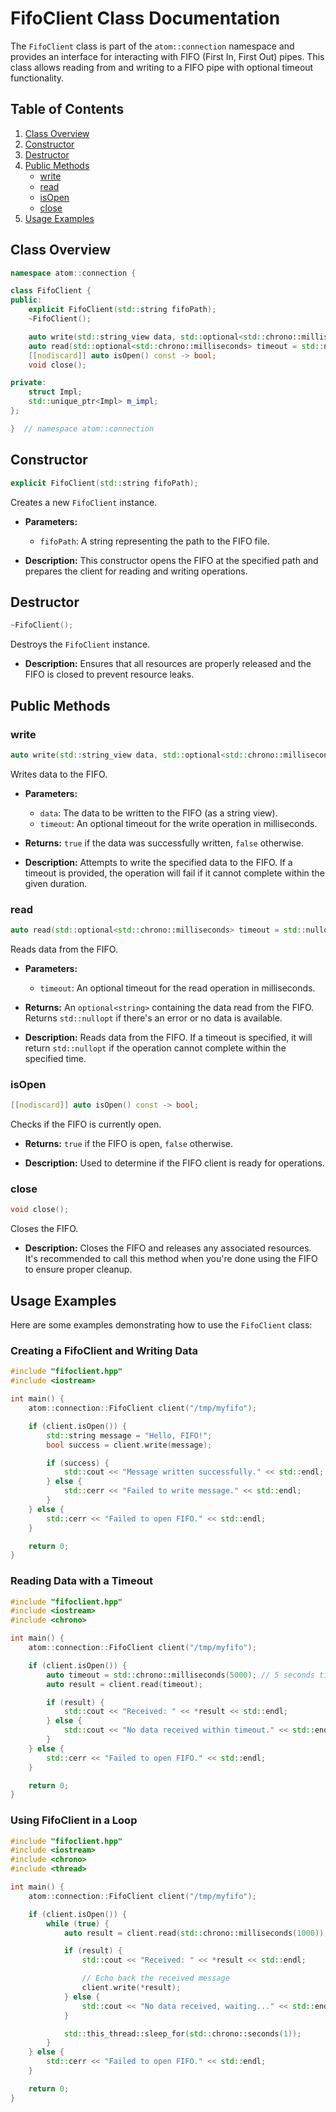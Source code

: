 # FifoClient Class Documentation

The `FifoClient` class is part of the `atom::connection` namespace and provides an interface for interacting with FIFO (First In, First Out) pipes. This class allows reading from and writing to a FIFO pipe with optional timeout functionality.

## Table of Contents

1. [Class Overview](#class-overview)
2. [Constructor](#constructor)
3. [Destructor](#destructor)
4. [Public Methods](#public-methods)
   - [write](#write)
   - [read](#read)
   - [isOpen](#isopen)
   - [close](#close)
5. [Usage Examples](#usage-examples)

## Class Overview

```cpp
namespace atom::connection {

class FifoClient {
public:
    explicit FifoClient(std::string fifoPath);
    ~FifoClient();

    auto write(std::string_view data, std::optional<std::chrono::milliseconds> timeout = std::nullopt) -> bool;
    auto read(std::optional<std::chrono::milliseconds> timeout = std::nullopt) -> std::optional<std::string>;
    [[nodiscard]] auto isOpen() const -> bool;
    void close();

private:
    struct Impl;
    std::unique_ptr<Impl> m_impl;
};

}  // namespace atom::connection
```

## Constructor

```cpp
explicit FifoClient(std::string fifoPath);
```

Creates a new `FifoClient` instance.

- **Parameters:**

  - `fifoPath`: A string representing the path to the FIFO file.

- **Description:** This constructor opens the FIFO at the specified path and prepares the client for reading and writing operations.

## Destructor

```cpp
~FifoClient();
```

Destroys the `FifoClient` instance.

- **Description:** Ensures that all resources are properly released and the FIFO is closed to prevent resource leaks.

## Public Methods

### write

```cpp
auto write(std::string_view data, std::optional<std::chrono::milliseconds> timeout = std::nullopt) -> bool;
```

Writes data to the FIFO.

- **Parameters:**

  - `data`: The data to be written to the FIFO (as a string view).
  - `timeout`: An optional timeout for the write operation in milliseconds.

- **Returns:** `true` if the data was successfully written, `false` otherwise.

- **Description:** Attempts to write the specified data to the FIFO. If a timeout is provided, the operation will fail if it cannot complete within the given duration.

### read

```cpp
auto read(std::optional<std::chrono::milliseconds> timeout = std::nullopt) -> std::optional<std::string>;
```

Reads data from the FIFO.

- **Parameters:**

  - `timeout`: An optional timeout for the read operation in milliseconds.

- **Returns:** An `optional<string>` containing the data read from the FIFO. Returns `std::nullopt` if there's an error or no data is available.

- **Description:** Reads data from the FIFO. If a timeout is specified, it will return `std::nullopt` if the operation cannot complete within the specified time.

### isOpen

```cpp
[[nodiscard]] auto isOpen() const -> bool;
```

Checks if the FIFO is currently open.

- **Returns:** `true` if the FIFO is open, `false` otherwise.

- **Description:** Used to determine if the FIFO client is ready for operations.

### close

```cpp
void close();
```

Closes the FIFO.

- **Description:** Closes the FIFO and releases any associated resources. It's recommended to call this method when you're done using the FIFO to ensure proper cleanup.

## Usage Examples

Here are some examples demonstrating how to use the `FifoClient` class:

### Creating a FifoClient and Writing Data

```cpp
#include "fifoclient.hpp"
#include <iostream>

int main() {
    atom::connection::FifoClient client("/tmp/myfifo");

    if (client.isOpen()) {
        std::string message = "Hello, FIFO!";
        bool success = client.write(message);

        if (success) {
            std::cout << "Message written successfully." << std::endl;
        } else {
            std::cerr << "Failed to write message." << std::endl;
        }
    } else {
        std::cerr << "Failed to open FIFO." << std::endl;
    }

    return 0;
}
```

### Reading Data with a Timeout

```cpp
#include "fifoclient.hpp"
#include <iostream>
#include <chrono>

int main() {
    atom::connection::FifoClient client("/tmp/myfifo");

    if (client.isOpen()) {
        auto timeout = std::chrono::milliseconds(5000); // 5 seconds timeout
        auto result = client.read(timeout);

        if (result) {
            std::cout << "Received: " << *result << std::endl;
        } else {
            std::cout << "No data received within timeout." << std::endl;
        }
    } else {
        std::cerr << "Failed to open FIFO." << std::endl;
    }

    return 0;
}
```

### Using FifoClient in a Loop

```cpp
#include "fifoclient.hpp"
#include <iostream>
#include <chrono>
#include <thread>

int main() {
    atom::connection::FifoClient client("/tmp/myfifo");

    if (client.isOpen()) {
        while (true) {
            auto result = client.read(std::chrono::milliseconds(1000));

            if (result) {
                std::cout << "Received: " << *result << std::endl;

                // Echo back the received message
                client.write(*result);
            } else {
                std::cout << "No data received, waiting..." << std::endl;
            }

            std::this_thread::sleep_for(std::chrono::seconds(1));
        }
    } else {
        std::cerr << "Failed to open FIFO." << std::endl;
    }

    return 0;
}
```
